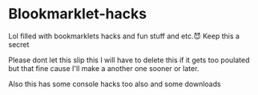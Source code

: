 # Blookmarklet-hacks
Lol filled with bookmarklets hacks and fun stuff and etc.😈 Keep this a secret

Please dont let this slip this I will have to delete this if it gets too poulated but that fine cause I'll make a another one sooner or later.

Also this has some console hacks too also and some downloads
